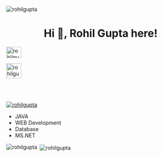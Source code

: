 <p align="left"> <img src="https://komarev.com/ghpvc/?username=rohilgupta&label=Profile%20views&color=0e75b6&style=flat" alt="rohilgupta" /> </p>
<h1 align="center">Hi 👋, Rohil Gupta here!</h1>


   
<a href="https://www.linkedin.com/in/rohil-gupta27" target="_blank"><img align="center" src="https://raw.githubusercontent.com/rahuldkjain/github-profile-readme-generator/master/src/images/icons/Social/linked-in-alt.svg" alt="rohilgupta27" height="30" width="40" /></a>
&nbsp;&nbsp;
<!--<a href="https://twitter.com/rohilgupta27" target="_blank"><img align="center" src="https://raw.githubusercontent.com/rahuldkjain/github-profile-readme-generator/master/src/images/icons/Social/twitter.svg" alt="rohilgupta27" height="30" width="40" /></a>
&nbsp;
<a href="https://www.instagram.com/rohil.gupta" target="_blank"><img align="center" src="https://raw.githubusercontent.com/rahuldkjain/github-profile-readme-generator/master/src/images/icons/Social/instagram.svg" alt="rohilgupta" height="40" width="40" /></a>&nbsp;&nbsp;-->
<a href="https://leetcode.com/show_you_later/" target="_blank"><img align="center" src="https://img.icons8.com/external-tal-revivo-color-tal-revivo/96/000000/external-level-up-your-coding-skills-and-quickly-land-a-job-logo-color-tal-revivo.png" alt="rohilgupta" height="40" width="40" /></a>
&nbsp;


</br>
</br>
<p align="left"> <a href="https://github.com/ryo-ma/github-profile-trophy"><img src="https://github-profile-trophy.vercel.app/?username=rohilgupta" alt="rohilgupta" /></a> </p>

- JAVA
- WEB Development
- Database
- MS.NET


<p><img align="left" src="https://github-readme-stats.vercel.app/api/top-langs?username=rohilgupta&show_icons=true&locale=en&layout=compact" alt="rohilgupta" /></p>


<p>&nbsp;<img align="center" src="https://github-readme-stats.vercel.app/api?username=rohilgupta&show_icons=true&locale=en" alt="rohilgupta" /></p>


<!--
**rohilgupta/rohilgupta** is a ✨ _special_ ✨ repository because its `README.md` (this file) appears on your GitHub profile.

Here are some ideas to get you started:

- 🔭 I’m currently working on ...
- 🌱 I’m currently learning ...
- 👯 I’m looking to collaborate on ...
- 🤔 I’m looking for help with ...
- 💬 Ask me about ...
- 📫 How to reach me: ...
- 😄 Pronouns: ...
- ⚡ Fun fact: ...
-->
